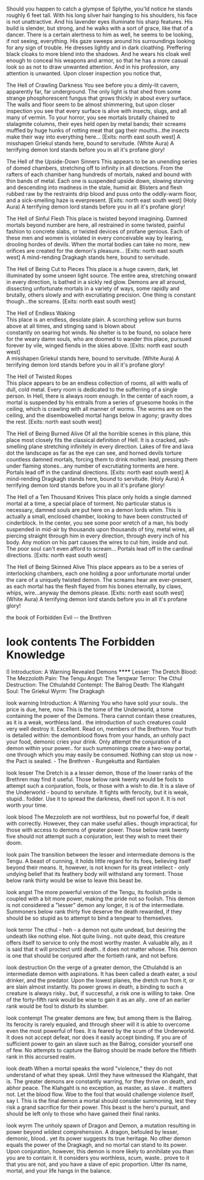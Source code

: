 Should you happen to catch a glympse of Splythe, you'ld notice he stands
roughly 6 feet tall. With his long silver hair hanging to his shoulders, his
face is not unattractive. And his lavender eyes illuminate his sharp features.
His build is slender, but strong, and he walks with a sort of grace,
like that of a dancer. There is a certain alertness to him as well, he seems to
be looking, if not seeing, everything. His gaze sweeps around his surroundings
looking for any sign of trouble.
He dresses lightly and in dark cloathing. Preffering black cloaks to more
blend into the shadows. And he wears his cloak well enough to conceal his
weapons and armor, so that he has a more casual look so as not to draw
unwanted attention.
And in his profession, any attention is unwanted.
Upon closer inspection you notice that,

The Hell of Crawling Darkness
You see before you a dimly-lit cavern, apparently far, far
underground. The only light is that shed from some strange
phosphorescent fungus that grows thickly in about every surface.
The walls and floor seem to be almost shimmering, but upon closer
inspection you see that every surface is alive with insects, slugs,
and all many of vermin. To your horror, you see mortals brutally
chained to stalagmite columns, their eyes held open by metal bands;
their screams muffled by huge hunks of rotting meat that gag their
mouths...the insects make their way into everything here...
[Exits: north east south west]
A misshapen Griekul stands here, bound to servitude.
(White Aura) A terrifying demon lord stands before you in all it's profane glory!

The Hell of the Upside-Down Sinners
This appears to be an unending series of domed chambers, stretching
off to infinity in all directions. From the rafters of each chamber
hang hundreds of mortals, naked and bound with thin bands of
metal. Each one is suspended upside down, slowing starving and
descending into madness in the stale, humid air. Blisters and
flesh rubbed raw by the restraints drip blood and puss onto
the oddly-warm floor, and a sick-smelling haze is everpresent.
[Exits: north east south west]
(Holy Aura) A terrifying demon lord stands before you in all it's profane glory!

The Hell of Sinful Flesh
This place is twisted beyond imagining. Damned mortals beyond
number are here, all restrained in some twisted, painful fashion to
concrete slabs, or twisted devices of profane genious. Each of these
men and women is violated in every conceivable way by learing, drooling
hordes of devils. When the mortal bodies can take no more, new
orifices are created for the demon's pleasure...
[Exits: north east south west]
A mind-rending Dragkagh stands here, bound to servitude.

The Hell of Being Cut to Pieces
This place is a huge cavern, dark, let illuminated by some unseen
light source. The entire area, stretching onward in every direction,
is bathed in a sickly red glow. Demons are all around, dissecting
unfortunate mortals in a variety of ways, some rapidly and brutally,
others slowly and with excrutiating precision. One thing is constant
though...the screams.
[Exits: north east south west]

The Hell of Endless Waking  
 This place is an endless, desolate plain. A scorching yellow
sun burns above at all times, and stinging sand is blown about  
constantly on searing hot winds. No shelter is to be found, no
solace
here for the weary damn souls, who are doomed to wander this
place, pursued forever by vile, winged fiends in the skies above.
[Exits: north east south west]  
A misshapen Griekul stands here, bound to servitude.
(White Aura) A terrifying demon lord stands before you in all it's profane glory!

The Hell of Twisted Ropes  
 This place appears to be an endless collection of rooms, all
with walls of dull, cold metal. Every room is dedicated to the
sufferring of a single person. In Hell, there is always room
enough. In the center of each room, a mortal is suspended by
his entrails from a series of gruesome hooks in the ceiling, which
is crawling with all manner of worms. The worms are on the ceiling,
and the disembowelled mortal hangs below in agony; gravity
does the rest.
[Exits: north east south west]

The Hell of Being Burned Alive
Of all the horrible scenes in this plane, this place most closely
fits the classical definition of Hell. It is a cracked, ash-smelling
plane stretching infinitely in every direction. Lakes of fire
and lava dot the landscape as far as the eye can see, and horned
devils torture countless damned mortals, forcing them to drink molten
lead, pressing them under flaming stones...any number of excrutiating
torments are here.
Portals lead off in the cardinal directions.
[Exits: north east south west]
A mind-rending Dragkagh stands here, bound to servitude.
(Holy Aura) A terrifying demon lord stands before you in all it's profane glory!

The Hell of a Ten Thousand Knives
This place only holds a single damned mortal at a time, a special
place of torment. No particular status is necessary, damned souls
are put here on a demon lords whim. This is actually a small,
enclosed chamber, looking to have been constructed of cinderblock.
In the center, you see some poor wretch of a man, his body suspended
in mid-air by thousands upon thousands of tiny, metal wires, all piercing
straight through him in every direction, through every inch of his body.
Any motion on his part causes the wires to cut him, inside and out. The
poor soul can't even afford to scream...
Portals lead off in the cardinal directions.
[Exits: north east south west]

The Hell of Being Skinned Alive
This place appears as to be a series of interlocking chambers,
each one holding a poor unfortunate mortal under the care of
a uniquely twisted demon. The screams hear are ever-present,
as each mortal has the flesh flayed from his bones eternally,
by claws, whips, wire...anyway the demons please.
[Exits: north east south west]
(White Aura) A terrifying demon lord stands before you in all it's profane glory!

the book of Forbidden Evil -- the Brethren

look contents
The Forbidden Knowledge
==================
I) Introduction: A Warning
Revealed Demons
****\*\*\*\*****
Lesser: The Dretch
Blood: The Mezzoloth
Pain: The Tengu
Angst: The Tengwar
Terror: The Cthul
Destruction: The Cthulahdd
Contempt: The Balrog
Death: The Klahgaht
Soul: The Griekul
Wyrm: The Dragkagh

look warning
Introduction: A Warning
You who have sold your souls.. the price is due, here, now.
This is the tome of the Underworld, a tome containing the power
of the Demons. Thera cannot contain these creatures, as it is
a weak, worthless land.. the introduction of such creatures could
very well destroy it.
Excellent.
Read on, members of the Brethren. Your truth is detailed within:
the demonblood flows from your hands, an unholy pact your food,
demonic cries your drink. Only attempt the conjuration of a demon
within your power.. for such summonings create a two-way portal,
one through which you may easily be consumed.
Nothing can stop us now - the Pact is sealed. - The Brethren -
Rungekutta and Rantialen

look lesser
The Dretch is a a lesser demon, those of the lower ranks of the
Brethren may find it useful. Those below rank twenty would be
fools to attempt such a conjuration, fools, or those with a wish
to die.
It is a slave of the Underworld - bound to servitute. It fights
with ferocity, but it is weak, stupid.. fodder. Use it to spread
the darkness, dwell not upon it. It is not worth your time.

look blood
The Mezzoloth are not worthless, but no powerful foe, if dealt
with correctly. However, they can make useful allies.. though
impractical, for those with access to demons of greater power.
Those below rank twenty five should not attempt such a
conjuration, lest they wish to meet their doom.

look pain
The transition between the lesser and intermediate demons is
the Tengu. A beast of cunning, it holds little regard for its
foes, believing itself beyond their means. It, however, is not
known for its great intellect - only undying belief that its
feathery body will withstand any torment.
Those below rank thirty would be wise to leave this beast be.

look angst
The more powerful version of the Tengu, its foolish pride is
coupled with a bit more power, making the pride not so foolish.
This demon is not considered a "lesser" demon any longer, it
is of the intermediate. Summoners below rank thirty five deserve
the death rewarded, if they should be so stupid as to attempt
to bind a tengwar to themselves.

look terror
The cthul - heh - a demon not quite undead, but desiring the
undeath like nothing else. Not quite living.. not quite dead,
this creature offers itself to service to only the most worthy
master. A valuable ally, as it is said that it will proctect
until death.. it does not matter whose. This demon is one that
should be conjured after the fortieth rank, and not before.

look destruction
On the verge of a greater demon, the Cthulahdd is an intermediate
demon with aspirations. It has been called a death eater, a soul
drinker, and the predator. Upon the lowest planes, the dretch
run from it, or are slain almost instantly. Its power grows in
death, a binding to such a creature is always risky.. but, if
successful, a risk one is willing to take. One of the forty-fifth
rank would be wise to gain it as an ally.. one of an earlier rank
would be fool to disturb its slumber.

look contempt
The greater demons are few, but among them is the Balrog.
Its ferocity is rarely equaled, and through sheer will it is
able to overcome even the most powerful of foes. It is feared
by the scum of the Underworld. It does not accept defeat, nor
does it easily accept binding. If you are of sufficient power to
gain an slave such as the Balrog, consider yourself one of few.
No attempts to capture the Balrog should be made before the
fiftieth rank in this accursed realm.

look death
When a mortal speaks the word "violence," they do not understand
of what they speak. Until they have witnessed the Klahgaht, that is.
The greater demons are constantly warring, for they thrive on death,
and abhor peace. The Klahgaht is no exception, as master, as slave..
it matters not. Let the blood flow.
Woe to the fool that would challenge violence itself, say I. This is
the final demon a mortal should consider summoning, lest they risk
a grand sacrifice for their power. This beast is the hero's pursuit,
and should be left only to those who have gained their final ranks.

look wyrm
The unholy spawn of Dragon and Demon, a mutation resulting in power
beyond wildest comprehension. A dragon, befouled by lesser, demonic,
blood.. yet its power suggests its true heritage. No other demon equals
the power of the Dragkagh, and no mortal can stand to its power.
Upon conjuration, however, this demon is more likely to annihilate you
than you are to contain it. It considers you worthless, scum, waste..
prove to it that you are not, and you have a slave of epic proportion.
Utter its name, mortal, and your life hangs in the balance.
